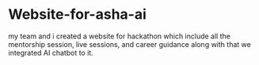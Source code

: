 # Website-for-asha-ai
my team and i created a website for hackathon which include all the mentorship session, live sessions, and career guidance along with that we integrated AI chatbot to it.
